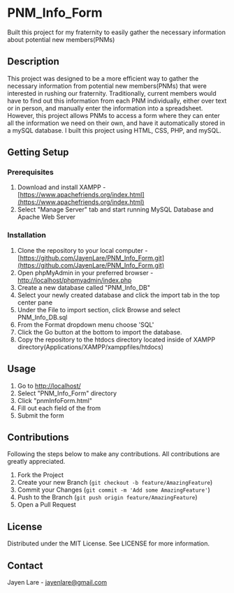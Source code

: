 # PNM_Info_Form
Built this project for my fraternity to easily gather the necessary information about potential new members(PNMs)

## Description
This project was designed to be a more efficient way to gather the necessary information from potential new members(PNMs) that were interested in rushing our fraternity. Traditionally, current members would have to find out this information from each PNM individually, either over text or in person, and manually enter the information into a spreadsheet. However, this project allows PNMs to access a form where they can enter all the information we need on their own, and have it automatically stored in a mySQL database. I built this project using HTML, CSS, PHP, and mySQL.

## Getting Setup
### Prerequisites
1. Download and install XAMPP - [https://www.apachefriends.org/index.html](https://www.apachefriends.org/index.html)
2. Select "Manage Server" tab and start running MySQL Database and Apache Web Server
### Installation
1. Clone the repository to your local computer - [https://github.com/JayenLare/PNM_Info_Form.git](https://github.com/JayenLare/PNM_Info_Form.git) 
2. Open phpMyAdmin in your preferred browser - [http://localhost/phpmyadmin/index.php](http://localhost/phpmyadmin/index.php)
3. Create a new database called "PNM_Info_DB"
4. Select your newly created database and click the import tab in the top center pane
5. Under the File to import section, click Browse and select PNM_Info_DB.sql
6. From the Format dropdown menu choose 'SQL'
7. Click the Go button at the bottom to import the database.
8. Copy the repository to the htdocs directory located inside of XAMPP directory(Applications/XAMPP/xamppfiles/htdocs)


## Usage
1. Go to [http://localhost/](http://localhost/)
2. Select "PNM_Info_Form" directory
3. Click "pnmInfoForm.html"
4. Fill out each field of the from
5. Submit the form


## Contributions
Following the steps below to make any contributions. All contributions are greatly appreciated.
1. Fork the Project
2. Create your new Branch (`git checkout -b feature/AmazingFeature`)
3. Commit your Changes (`git commit -m 'Add some AmazingFeature'`)
4. Push to the Branch (`git push origin feature/AmazingFeature`)
5. Open a Pull Request

## License
Distributed under the MIT License. See LICENSE for more information.

## Contact
Jayen Lare - jayenlare@gmail.com
